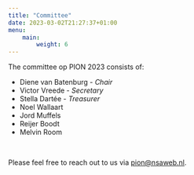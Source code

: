 ```yaml
---
title: "Committee"
date: 2023-03-02T21:27:37+01:00
menu:
    main:
        weight: 6
---
```


The committee op PION 2023 consists of:

-   Diene van Batenburg - _Chair_
-   Victor Vreede - _Secretary_
-   Stella Dartée - _Treasurer_
-   Noel Wallaart
-   Jord Muffels
-   Reijer Boodt
-   Melvin Room

<br>

Please feel free to reach out to us via pion@nsaweb.nl.

